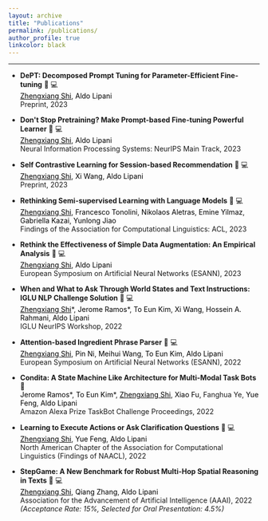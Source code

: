```yaml
---
layout: archive
title: "Publications"
permalink: /publications/
author_profile: true
linkcolor: black
---
```


<head>
<style>
a:link {
  text-decoration: none;
}

a:visited {
  text-decoration: none;
}

a:hover {
  text-decoration: underline;
}

a:active {
  text-decoration: underline;
}
</style>
</head>

------
* **DePT: Decomposed Prompt Tuning for Parameter-Efficient Fine-tuning** [:paperclip:](https://arxiv.org/abs/2309.05173) [:computer:](https://github.com/ZhengxiangShi/DePT) <br />
  <span style="color:black;text-decoration:underline">Zhengxiang Shi</span>, <a href="https://scholar.google.at/citations?user=fyHjfEgAAAAJ" style="color: black;">Aldo Lipani</a> <br />
  Preprint, 2023 <br />

* **Don't Stop Pretraining? Make Prompt-based Fine-tuning Powerful Learner** [:paperclip:](https://arxiv.org/abs/2305.01711) [:computer:](https://github.com/ZhengxiangShi/PowerfulPromptFT) <br />
  <span style="color:black;text-decoration:underline">Zhengxiang Shi</span>, <a href="https://scholar.google.at/citations?user=fyHjfEgAAAAJ" style="color: black;">Aldo Lipani</a> <br />
  Neural Information Processing Systems: NeurIPS Main Track, 2023 <br />

* **Self Contrastive Learning for Session-based Recommendation** [:paperclip:](https://arxiv.org/abs/2306.01266) [:computer:](https://github.com/ZhengxiangShi/SelfContrastiveLearningRecSys) <br />
  <span style="color:black;text-decoration:underline">Zhengxiang Shi</span>, <a href="https://scholar.google.co.uk/citations?user=nFmvLQgAAAAJ&hl=en" style="color: black;">Xi Wang</a>, <a href="https://scholar.google.at/citations?user=fyHjfEgAAAAJ" style="color: black;">Aldo Lipani</a> <br />
  Preprint, 2023 <br />

* **Rethinking Semi-supervised Learning with Language Models** [:paperclip:](https://aclanthology.org/2023.findings-acl.347/) [:computer:](https://github.com/amzn/pretraining-or-self-training) <br />
  <span style="color:black;text-decoration:underline">Zhengxiang Shi</span>, <a href="https://scholar.google.com/citations?user=4urrvVQAAAAJ&hl=en" style="color: black;">Francesco Tonolini</a>, <a href="https://scholar.google.co.uk/citations?user=uxRWFhoAAAAJ&hl=en" style="color: black;">Nikolaos Aletras</a>, <a href="https://scholar.google.com/citations?user=ocmAN4YAAAAJ&hl=en" style="color: black;">Emine Yilmaz</a>, <a href="https://scholar.google.co.uk/citations?user=0U23qOUAAAAJ&hl=en" style="color: black;">Gabriella Kazai</a>, <a href="https://scholar.google.com/citations?user=NgTM33MAAAAJ&hl=en" style="color: black;">Yunlong Jiao</a> <br />
  Findings of the Association for Computational Linguistics: ACL, 2023 <br />
  
* **Rethink the Effectiveness of Simple Data Augmentation: An Empirical Analysis** [:paperclip:](https://arxiv.org/abs/2306.07664) [:computer:](https://github.com/ZhengxiangShi/PowerfulPromptFT) <br />
  <span style="color:black;text-decoration:underline">Zhengxiang Shi</span>, <a href="https://scholar.google.at/citations?user=fyHjfEgAAAAJ" style="color: black;">Aldo Lipani</a> <br />
  European Symposium on Artificial Neural Networks (ESANN), 2023 <br />

* **When and What to Ask Through World States and Text Instructions: IGLU NLP Challenge Solution** [:paperclip:](https://github.com/ZhengxiangShi/zhengxiangshi.github.io/blob/main/files/IGLU_Team_UCL_WI_Group_Research_Prize.pdf) [:computer:](https://www.iglu-contest.net/iglu-neurips-workshop-2022) <br />
  <span style="color:black;text-decoration:underline">Zhengxiang Shi</span>\*, <a href="https://scholar.google.com/citations?view_op=list_works&hl=en&hl=en&user=4Cr-IisAAAAJ" style="color: black;">Jerome Ramos</a>\*, <a href="https://scholar.google.com/citations?user=3ymamHAAAAAJ&hl=en&oi=sra" style="color: black;">To Eun Kim</a>, <a href="https://scholar.google.co.uk/citations?user=nFmvLQgAAAAJ&hl=en" style="color: black;">Xi Wang</a>, <a href="https://scholar.google.com/citations?user=1uzYEI0AAAAJ&hl=en" style="color: black;">Hossein A. Rahmani</a>, <a href="https://scholar.google.at/citations?user=fyHjfEgAAAAJ" style="color: black;">Aldo Lipani</a> <br />
  IGLU NeurIPS Workshop, 2022 <br />

* **Attention-based Ingredient Phrase Parser** [:paperclip:](https://doi.org/10.14428/esann/2022.es2022-10) [:computer:](https://github.com/ZhengxiangShi/IngredientParsing) <br />
  <span style="color:black;text-decoration:underline">Zhengxiang Shi</span>, <a href="https://scholar.google.com/citations?user=nXZ7KHMAAAAJ&hl=en&oi=ao" style="color: black;">Pin Ni</a>, <a href="https://www.ucl.ac.uk/civil-environmental-geomatic-engineering/research/groups-centres-and-sections/spacetimelab/people" style="color: black;">Meihui Wang</a>, <a href="https://scholar.google.com/citations?user=3ymamHAAAAAJ&hl=en&oi=sra" style="color: black;">To Eun Kim</a>, <a href="https://scholar.google.at/citations?user=fyHjfEgAAAAJ" style="color: black;">Aldo Lipani</a> <br />
  European Symposium on Artificial Neural Networks (ESANN), 2022 <br />

* **Condita: A State Machine Like Architecture for Multi-Modal Task Bots** [:paperclip:](https://www.amazon.science/alexa-prize/proceedings/condita-a-state-machine-like-architecture-for-multi-modal-task-bots) <br />
  <a href="https://scholar.google.com/citations?view_op=list_works&hl=en&hl=en&user=4Cr-IisAAAAJ" style="color: black;">Jerome Ramos</a>\*, <a href="https://scholar.google.com/citations?user=3ymamHAAAAAJ&hl=en&oi=sra" style="color: black;">To Eun Kim</a>\*, <span style="color:black;text-decoration:underline">Zhengxiang Shi</span>, <a href="http://wi.cs.ucl.ac.uk/index.php/people/" style="color: black;">Xiao Fu</a>, Fanghua Ye, <a href="https://scholar.google.com/citations?user=ZNOC0lYAAAAJ&hl=en" style="color: black;">Yue Feng</a>, <a href="https://scholar.google.at/citations?user=fyHjfEgAAAAJ" style="color: black;">Aldo Lipani</a> <br />
  Amazon Alexa Prize TaskBot Challenge Proceedings, 2022 <br />

* **Learning to Execute Actions or Ask Clarification Questions** [:paperclip:](https://aclanthology.org/2022.findings-naacl.158/) [:computer:](https://github.com/ZhengxiangShi/LearnToAsk) <br />
  <span style="color:black;text-decoration:underline">Zhengxiang Shi</span>, <a href="https://scholar.google.com/citations?user=ZNOC0lYAAAAJ&hl=en" style="color: black;">Yue Feng</a>, <a href="https://scholar.google.at/citations?user=fyHjfEgAAAAJ" style="color: black;">Aldo Lipani</a> <br />
  North American Chapter of the Association for Computational Linguistics (Findings of NAACL), 2022 <br />

* **StepGame: A New Benchmark for Robust Multi-Hop Spatial Reasoning in Texts** [:paperclip:](https://ojs.aaai.org/index.php/AAAI/article/view/21383) [:computer:](https://github.com/ZhengxiangShi/StepGame) <br />
  <span style="color:black;text-decoration:underline">Zhengxiang Shi</span>, <a href="https://scholar.google.com/citations?user=ZKuRZaEAAAAJ&hl=en" style="color: black;">Qiang Zhang</a>, <a href="https://scholar.google.at/citations?user=fyHjfEgAAAAJ" style="color: black;">Aldo Lipani</a> <br />
  Association for the Advancement of Artificial Intelligence (AAAI), 2022 <br />
  *(Acceptance Rate: 15%, Selected for Oral Presentation: 4.5%)* <br />

<!-- * **Attention-based Ingredient Parser** [:computer:](https://github.com/ZhengxiangShi/IngredientParsing) <br />
  **Zhengxiang Shi**, Pin Ni, Meihui Wang, Aldo Lipani <br /> -->


<!-- {% if author.googlescholar %}
  You can also find my articles on <u><a href="{{author.googlescholar}}">my Google Scholar profile</a>.</u>
{% endif %}

{% include base_path %}

{% for post in site.publications reversed %}
  {% include archive-single.html %}
{% endfor %} -->
